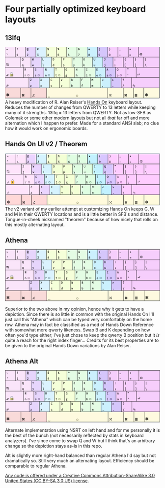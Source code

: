 # Four partially optimized keyboard layouts

## 13lfq

![](https://github.com/ijzerbroot/handsonui/blob/main/14lfq.png)
A heavy modification of R. Alan Reiser's [Hands On](https://sites.google.com/alanreiser.com/handsdown/home/more-variations#h.6pnxfc5vsy65) keyboard layout.
Reduces the number of changes from QWERTY to 13 letters while keeping many of it strengths. 
13lfq = 13 letters from QWERTY.
Not as low-SFB as Colemak or some other modern layouts but not all _that_ far off and more alternation which I happen to prefer. Made for a standard ANSI slab; no clue how it would work on ergonomic boards. 

## Hands On UI v2 / Theorem

![](https://github.com/ijzerbroot/handsonui/blob/main/handson-ui-v2.png)
The v2 variant of my earlier attempt at customizing Hands On keeps G, W and M in their QWERTY locations and is a little better in SFB's and distance.
Tongue-in-cheek nicknamed "theorem" because of how nicely that rolls on this mostly alternating layout.

## Athena

![](https://github.com/ijzerbroot/handsonui/blob/main/athena.png)

Superior to the two above in my opinion, hence why it gets to have a depiction.
Since there is so little in common with the original Hands On I'll just call this "Athena" which can be typed very comfortably on the home row.
Athena may in fact be classified as a mod of Hands Down Reference with somewhat more qwerty likeness. Swap B and K depending on how often you'd type either; I've just chose to keep the qwerty B position but it _is_ quite a reach for the right index finger...
Credits for its best properties are to be given to the original Hands Down variations by Alan Reiser.

## Athena Alt

![](https://github.com/ijzerbroot/handsonui/blob/main/athena-alt.png)

Alternate implementation using NSRT on left hand and for me personally it is the best of the bunch (not necessarily reflected by stats in keyboard analyzers).
I've since come to swap Q and W but I think that's an arbitrary change so the depiction stays as-is in this repo.

Alt is slightly more right-hand balanced than regular Athena I'd say but not dramatically so. Still very much an alternating layout.
Efficiency should be comparable to regular Athena.

[Any code is offered under a Creative Commons Attribution-ShareAlike 3.0 United States (CC BY-SA 3.0 US) license](https://creativecommons.org/licenses/by-sa/3.0/us/).
